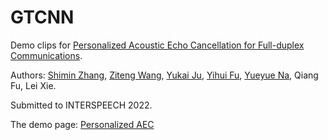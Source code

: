# GTCNN


Demo clips for [Personalized Acoustic Echo Cancellation for Full-duplex Communications](https://arxiv.org/abs/2205.15195).

Authors:
[Shimin Zhang](https://github.com/echocatzh), [Ziteng Wang](https://github.com/ZitengWang), [Yukai Ju](https://github.com/jvyvkai), [Yihui Fu](https://github.com/felixfuyihui), [Yueyue Na](https://github.com/nay0648), Qiang Fu, Lei Xie.


Submitted to INTERSPEECH 2022.



The demo page: [Personalized AEC](https://echocatzh.github.io/GTCNN)
